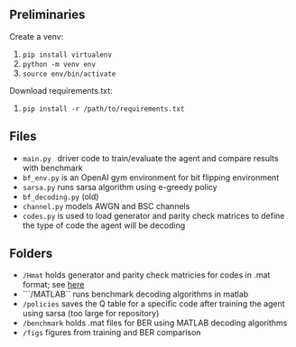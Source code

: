 ## Preliminaries 
Create a venv:
1. ``` pip install virtualenv ```
2. ``` python -m venv env ```
3. ``` source env/bin/activate ```

Download requirements.txt:
1. ```pip install -r /path/to/requirements.txt```

 ## Files 
- ```main.py ``` driver code to train/evaluate the agent and compare results with benchmark
- ```bf_env.py``` is an OpenAI gym environment for bit flipping environment
- ```sarsa.py``` runs sarsa algorithm using e-greedy policy 
- ```bf_decoding.py``` (old)
- ```channel.py``` models AWGN and BSC channels 
- ```codes.py``` is used to load generator and parity check matrices to define the type of code the agent will be decoding

## Folders
- ```/Hmat``` holds generator and parity check matricies for codes in .mat format; see [here](https://github.com/fabriziocarpi/RLdecoding)
- ```/MATLAB`` runs benchmark decoding algorithms in matlab
- ```/policies``` saves the Q table for a specific code after training the agent using sarsa (too large for repository)
- ```/benchmark``` holds .mat files for BER using MATLAB decoding algorithms
- ```/figs``` figures from training and BER comparison
